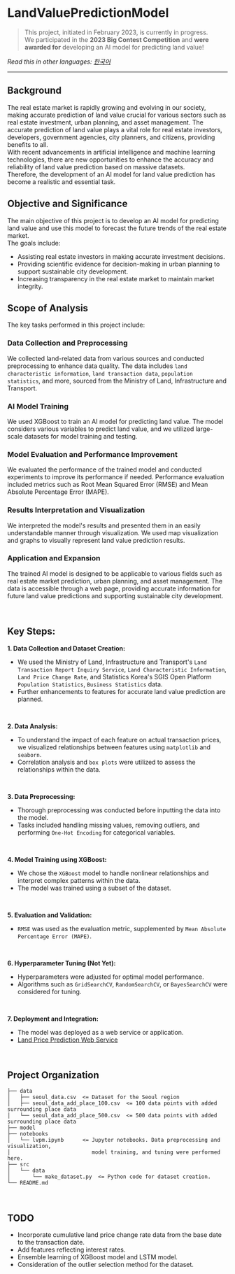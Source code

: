 # **LandValuePredictionModel**
> This project, initiated in February 2023, is currently in progress.\
> We participated in the **2023 Big Contest Competition** and **were awarded for** developing an AI model for predicting land value!


_Read this in other languages:_
_[한국어](README.ko-kr.md)_

------

## **Background**
The real estate market is rapidly growing and evolving in our society, making accurate prediction of land value crucial for various sectors such as real estate investment, urban planning, and asset management. The accurate prediction of land value plays a vital role for real estate investors, developers, government agencies, city planners, and citizens, providing benefits to all. 
<br/>
With recent advancements in artificial intelligence and machine learning technologies, there are new opportunities to enhance the accuracy and reliability of land value prediction based on massive datasets. 
<br/>
Therefore, the development of an AI model for land value prediction has become a realistic and essential task.

## **Objective and Significance**
The main objective of this project is to develop an AI model for predicting land value and use this model to forecast the future trends of the real estate market. 
<br/>
The goals include:
- Assisting real estate investors in making accurate investment decisions.
- Providing scientific evidence for decision-making in urban planning to support sustainable city development.
- Increasing transparency in the real estate market to maintain market integrity.

## **Scope of Analysis**
The key tasks performed in this project include:

### **Data Collection and Preprocessing**
We collected land-related data from various sources and conducted preprocessing to enhance data quality. The data includes `land characteristic information`, `land transaction data`, `population statistics`, and more, sourced from the Ministry of Land, Infrastructure and Transport.

### **AI Model Training**
We used XGBoost to train an AI model for predicting land value. The model considers various variables to predict land value, and we utilized large-scale datasets for model training and testing.

### **Model Evaluation and Performance Improvement**
We evaluated the performance of the trained model and conducted experiments to improve its performance if needed. Performance evaluation included metrics such as Root Mean Squared Error (RMSE) and Mean Absolute Percentage Error (MAPE).

### **Results Interpretation and Visualization**
We interpreted the model's results and presented them in an easily understandable manner through visualization. We used map visualization and graphs to visually represent land value prediction results.

### **Application and Expansion**
The trained AI model is designed to be applicable to various fields such as real estate market prediction, urban planning, and asset management. The data is accessible through a web page, providing accurate information for future land value predictions and supporting sustainable city development.

<br/>

## **Key Steps:**
**1. Data Collection and Dataset Creation:**
- We used the Ministry of Land, Infrastructure and Transport's `Land Transaction Report Inquiry Service`, `Land Characteristic Information`, `Land Price Change Rate`, and Statistics Korea's SGIS Open Platform `Population Statistics`, `Business Statistics` data.
- Further enhancements to features for accurate land value prediction are planned.

<br/>

**2. Data Analysis:**
- To understand the impact of each feature on actual transaction prices, we visualized relationships between features using `matplotlib` and `seaborn`.
- Correlation analysis and `box plots` were utilized to assess the relationships within the data.

<br/>

**3. Data Preprocessing:**
- Thorough preprocessing was conducted before inputting the data into the model.
- Tasks included handling missing values, removing outliers, and performing `One-Hot Encoding` for categorical variables.

<br/>

**4. Model Training using XGBoost:**
- We chose the `XGBoost` model to handle nonlinear relationships and interpret complex patterns within the data.
- The model was trained using a subset of the dataset.

<br/>

**5. Evaluation and Validation:**
- `RMSE` was used as the evaluation metric, supplemented by `Mean Absolute Percentage Error (MAPE)`.

<br/>

**6. Hyperparameter Tuning (Not Yet):**
- Hyperparameters were adjusted for optimal model performance.
- Algorithms such as `GridSearchCV`, `RandomSearchCV`, or `BayesSearchCV` were considered for tuning.

<br/>

**7. Deployment and Integration:**
- The model was deployed as a web service or application.
- [Land Price Prediction Web Service](https://blue.kku.ac.kr)

<br/>

## **Project Organization**
```
├── data
│   ├── seoul_data.csv  <= Dataset for the Seoul region
│   ├── seoul_data_add_place_100.csv  <= 100 data points with added surrounding place data
│   └── seoul_data_add_place_500.csv  <= 500 data points with added surrounding place data
├── model
├── notebooks
│   └── lvpm.ipynb      <= Jupyter notebooks. Data preprocessing and visualization, 
│                          model training, and tuning were performed here.
├── src
│   └── data
│       └── make_dataset.py  <= Python code for dataset creation.
└── README.md
```

<br/>

## **TODO**
- Incorporate cumulative land price change rate data from the base date to the transaction date.
- Add features reflecting interest rates.
- Ensemble learning of XGBoost model and LSTM model.
- Consideration of the outlier selection method for the dataset.
